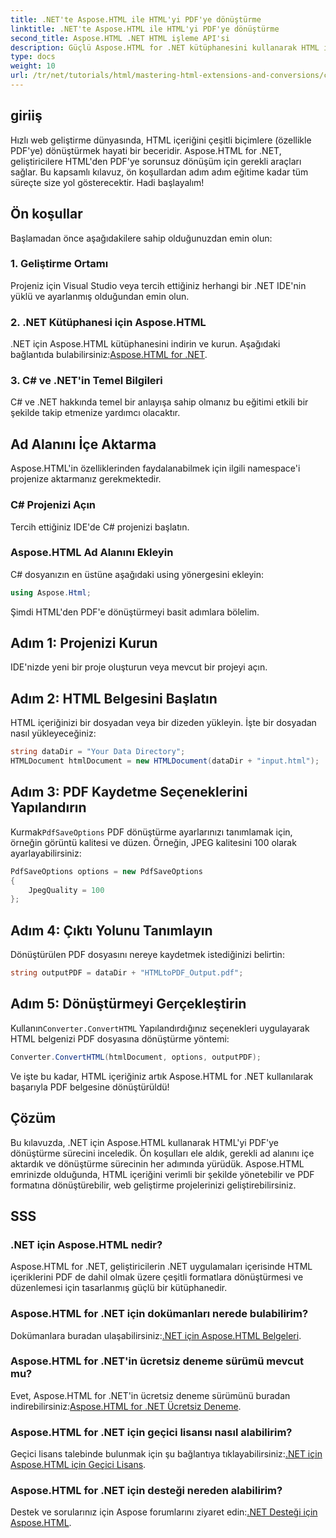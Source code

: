 ```yaml
---
title: .NET'te Aspose.HTML ile HTML'yi PDF'ye dönüştürme
linktitle: .NET'te Aspose.HTML ile HTML'yi PDF'ye dönüştürme
second_title: Aspose.HTML .NET HTML işleme API'si
description: Güçlü Aspose.HTML for .NET kütüphanesini kullanarak HTML içeriğini PDF'ye dönüştürmenin kapsamlı sürecini keşfedin. Bu kılavuz geliştiricilere net bir şekilde sunar.
type: docs
weight: 10
url: /tr/net/tutorials/html/mastering-html-extensions-and-conversions/converting-html-to-pdf/
---
```

## giriiş

Hızlı web geliştirme dünyasında, HTML içeriğini çeşitli biçimlere (özellikle PDF'ye) dönüştürmek hayati bir beceridir. Aspose.HTML for .NET, geliştiricilere HTML'den PDF'ye sorunsuz dönüşüm için gerekli araçları sağlar. Bu kapsamlı kılavuz, ön koşullardan adım adım eğitime kadar tüm süreçte size yol gösterecektir. Hadi başlayalım!

## Ön koşullar

Başlamadan önce aşağıdakilere sahip olduğunuzdan emin olun:

### 1. Geliştirme Ortamı
Projeniz için Visual Studio veya tercih ettiğiniz herhangi bir .NET IDE'nin yüklü ve ayarlanmış olduğundan emin olun.

### 2. .NET Kütüphanesi için Aspose.HTML
 .NET için Aspose.HTML kütüphanesini indirin ve kurun. Aşağıdaki bağlantıda bulabilirsiniz:[Aspose.HTML for .NET](https://releases.aspose.com/html/net/).

### 3. C# ve .NET'in Temel Bilgileri
C# ve .NET hakkında temel bir anlayışa sahip olmanız bu eğitimi etkili bir şekilde takip etmenize yardımcı olacaktır.

## Ad Alanını İçe Aktarma

Aspose.HTML'in özelliklerinden faydalanabilmek için ilgili namespace'i projenize aktarmanız gerekmektedir.

### C# Projenizi Açın
Tercih ettiğiniz IDE'de C# projenizi başlatın.

### Aspose.HTML Ad Alanını Ekleyin
C# dosyanızın en üstüne aşağıdaki using yönergesini ekleyin:

```csharp
using Aspose.Html;
```

Şimdi HTML'den PDF'e dönüştürmeyi basit adımlara bölelim.

## Adım 1: Projenizi Kurun
IDE'nizde yeni bir proje oluşturun veya mevcut bir projeyi açın.

## Adım 2: HTML Belgesini Başlatın
HTML içeriğinizi bir dosyadan veya bir dizeden yükleyin. İşte bir dosyadan nasıl yükleyeceğiniz:

```csharp
string dataDir = "Your Data Directory";
HTMLDocument htmlDocument = new HTMLDocument(dataDir + "input.html");
```

## Adım 3: PDF Kaydetme Seçeneklerini Yapılandırın
 Kurmak`PdfSaveOptions` PDF dönüştürme ayarlarınızı tanımlamak için, örneğin görüntü kalitesi ve düzen. Örneğin, JPEG kalitesini 100 olarak ayarlayabilirsiniz:

```csharp
PdfSaveOptions options = new PdfSaveOptions
{
    JpegQuality = 100
};
```

## Adım 4: Çıktı Yolunu Tanımlayın
Dönüştürülen PDF dosyasını nereye kaydetmek istediğinizi belirtin:

```csharp
string outputPDF = dataDir + "HTMLtoPDF_Output.pdf";
```

## Adım 5: Dönüştürmeyi Gerçekleştirin
 Kullanın`Converter.ConvertHTML` Yapılandırdığınız seçenekleri uygulayarak HTML belgenizi PDF dosyasına dönüştürme yöntemi:

```csharp
Converter.ConvertHTML(htmlDocument, options, outputPDF);
```

Ve işte bu kadar, HTML içeriğiniz artık Aspose.HTML for .NET kullanılarak başarıyla PDF belgesine dönüştürüldü!

## Çözüm

Bu kılavuzda, .NET için Aspose.HTML kullanarak HTML'yi PDF'ye dönüştürme sürecini inceledik. Ön koşulları ele aldık, gerekli ad alanını içe aktardık ve dönüştürme sürecinin her adımında yürüdük. Aspose.HTML emrinizde olduğunda, HTML içeriğini verimli bir şekilde yönetebilir ve PDF formatına dönüştürebilir, web geliştirme projelerinizi geliştirebilirsiniz.

## SSS

### .NET için Aspose.HTML nedir?
Aspose.HTML for .NET, geliştiricilerin .NET uygulamaları içerisinde HTML içeriklerini PDF de dahil olmak üzere çeşitli formatlara dönüştürmesi ve düzenlemesi için tasarlanmış güçlü bir kütüphanedir.

### Aspose.HTML for .NET için dokümanları nerede bulabilirim?
 Dokümanlara buradan ulaşabilirsiniz:[.NET için Aspose.HTML Belgeleri](https://reference.aspose.com/html/net/).

### Aspose.HTML for .NET'in ücretsiz deneme sürümü mevcut mu?
 Evet, Aspose.HTML for .NET'in ücretsiz deneme sürümünü buradan indirebilirsiniz:[Aspose.HTML for .NET Ücretsiz Deneme](https://releases.aspose.com/).

### Aspose.HTML for .NET için geçici lisansı nasıl alabilirim?
 Geçici lisans talebinde bulunmak için şu bağlantıya tıklayabilirsiniz:[.NET için Aspose.HTML için Geçici Lisans](https://purchase.conholdate.com/temporary-license/).

### Aspose.HTML for .NET için desteği nereden alabilirim?
 Destek ve sorularınız için Aspose forumlarını ziyaret edin:[.NET Desteği için Aspose.HTML](https://forum.aspose.com/).